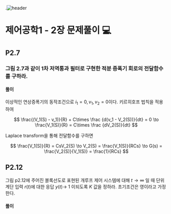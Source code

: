 .![header](https://capsule-render.vercel.app/api?type=wave&color=auto&height=300&section=header&text=Control-Systems-Engineering&fontSize=30)




#  제어공학1 - 2장 문제풀이 :computer: 



## P2.7 
### 그림 2.7과 같이 1차 저역통과 필터로 구현한 적분 증폭기 회로의 전달함수를 구하라.
#### 풀이

이상적인 연상증폭기의 동작조건으로  $i_1 =0,v_1,v_2=0$이다.
키르히호프 법칙을 적용하여 

$$
\frac{(V_1(S) - v_1)}{R} + C\times \frac {d(v_1 - V_2(S))}{dt} = 0 \to \frac{V_1(S)}{R} =  C\times \frac {dV_2(S)}{dt}
$$

Laplace transform을 통해 전달함수를 구하면

$$
\frac{V_1(S)}{R} =  CsV_2(S) \to V_2(S) = \frac{V_1(S)}{RCs} \to G(s) = \frac{V_2(S)}{V_1(S)} = \frac{1}{RCs}
$$


## P2.12
그림 p2.12에 주어진 블록선도로 표현된 개루프 제어 시스템에 대해 $t \to \infty$ 일 때 단위계단 입력 $r(t)$에 대한 응답  $y(t)\to\ 1$ 이되도록 $K$ 값을 정하라. 초기조건은 영이라고 가정한다.

#### 풀이
